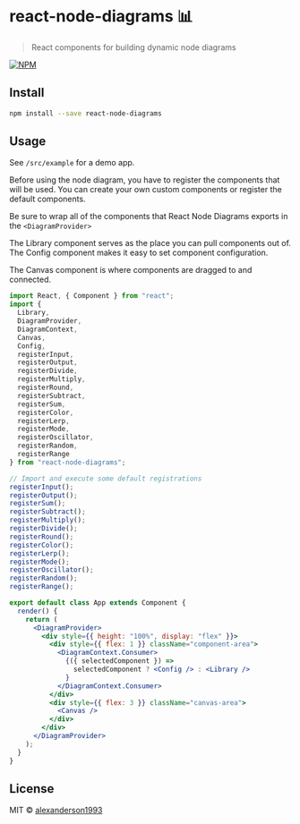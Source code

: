 # react-node-diagrams 📊

> React components for building dynamic node diagrams

[![NPM](https://img.shields.io/npm/v/react-node-diagrams.svg)](https://www.npmjs.com/package/react-node-diagrams)

## Install

```bash
npm install --save react-node-diagrams
```

## Usage

See `/src/example` for a demo app.

Before using the node diagram, you have to register the components that will be
used. You can create your own custom components or register the default
components.

Be sure to wrap all of the components that React Node Diagrams exports in the
`<DiagramProvider>`

The Library component serves as the place you can pull components out of. The
Config component makes it easy to set component configuration.

The Canvas component is where components are dragged to and connected.

```jsx
import React, { Component } from "react";
import {
  Library,
  DiagramProvider,
  DiagramContext,
  Canvas,
  Config,
  registerInput,
  registerOutput,
  registerDivide,
  registerMultiply,
  registerRound,
  registerSubtract,
  registerSum,
  registerColor,
  registerLerp,
  registerMode,
  registerOscillator,
  registerRandom,
  registerRange
} from "react-node-diagrams";

// Import and execute some default registrations
registerInput();
registerOutput();
registerSum();
registerSubtract();
registerMultiply();
registerDivide();
registerRound();
registerColor();
registerLerp();
registerMode();
registerOscillator();
registerRandom();
registerRange();

export default class App extends Component {
  render() {
    return (
      <DiagramProvider>
        <div style={{ height: "100%", display: "flex" }}>
          <div style={{ flex: 1 }} className="component-area">
            <DiagramContext.Consumer>
              {({ selectedComponent }) =>
                selectedComponent ? <Config /> : <Library />
              }
            </DiagramContext.Consumer>
          </div>
          <div style={{ flex: 3 }} className="canvas-area">
            <Canvas />
          </div>
        </div>
      </DiagramProvider>
    );
  }
}
```

## License

MIT © [alexanderson1993](https://github.com/alexanderson1993)
